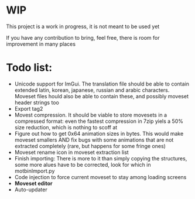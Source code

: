 # WIP
This project is a work in progress, it is not meant to be used yet

If you have any contribution to bring, feel free, there is room for improvement in many places

# Todo list:

- Unicode support for ImGui. The translation file should be able to contain extended latin, korean, japanese, russian and arabic characters. Moveset files hould also be able to contain these, and possibly moveset header strings too
- Export tag2
- Movest compression. It should be viable to store movesets in a compressed format: even the fastest compression in 7zip yiels a 50% size reduction, which is nothing to scoff at
- Figure out how to get 0x64 animation sizes in bytes. This would make moveset smallers AND fix bugs with some animations that are not extracted completely (rare, but happens for some fringe ones)
- Moveset rename icon in moveset extraction list
- Finish importing: There is more to it than simply copying the structures, some more alues have to be corrected, look for which in motbinImport.py
- Code injection to force current moveset to stay among loading screens
- **Moveset editor**
- Auto-updater
